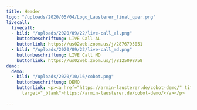 ```yaml
---
title: Header
logo: "/uploads/2020/05/04/Logo_Lausterer_final_quer.png"
livecall:
  livecall:
  - bild: "/uploads/2020/09/22/live-call_al.png"
    buttonbeschriftung: LIVE Call AL
    buttonlink: https://us02web.zoom.us/j/2876795051
  - bild: "/uploads/2020/09/22/live-call_md.png"
    buttonbeschriftung: LIVE Call MD
    buttonlink: https://us02web.zoom.us/j/8125098758
demo:
  demo:
  - bild: "/uploads/2020/10/16/cobot.png"
    buttonbeschriftung: DEMO
    buttonlink: <p><a href="https://armin-lausterer.de/cobot-demo/" title="https://armin-lausterer.de/cobot-demo/"
      target="_blank">https://armin-lausterer.de/cobot-demo/</a></p>

---
```

